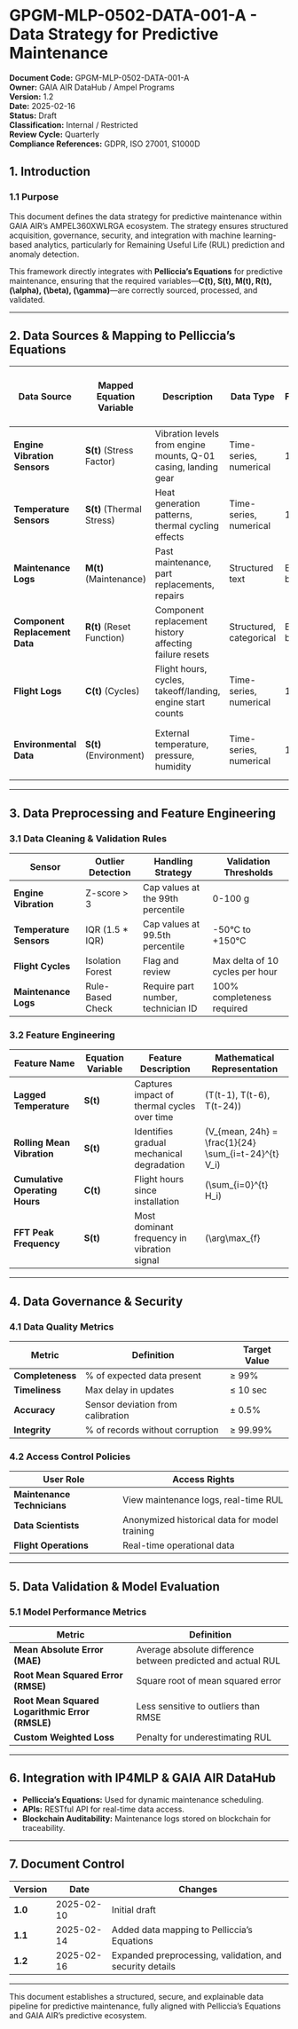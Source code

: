 # GPGM-MLP-0502-DATA-001-A - Data Strategy for Predictive Maintenance

**Document Code:** GPGM-MLP-0502-DATA-001-A  
**Owner:** GAIA AIR DataHub / Ampel Programs  
**Version:** 1.2  
**Date:** 2025-02-16  
**Status:** Draft  
**Classification:** Internal / Restricted  
**Review Cycle:** Quarterly  
**Compliance References:** GDPR, ISO 27001, S1000D  

## 1. Introduction

### 1.1 Purpose
This document defines the data strategy for predictive maintenance within GAIA AIR’s AMPEL360XWLRGA ecosystem. The strategy ensures structured acquisition, governance, security, and integration with machine learning-based analytics, particularly for Remaining Useful Life (RUL) prediction and anomaly detection.

This framework directly integrates with **Pelliccia’s Equations** for predictive maintenance, ensuring that the required variables—**C(t), S(t), M(t), R(t), \(\alpha\), \(\beta\), \(\gamma\)**—are correctly sourced, processed, and validated.

---

## 2. Data Sources & Mapping to Pelliccia’s Equations

| **Data Source**                  | **Mapped Equation Variable** | **Description**                                               | **Data Type**         | **Frequency** | **Estimated Volume (Per Aircraft / Year)** | **Storage Location**                  | **P/N Reference**                |
|----------------------------------|-----------------------------|---------------------------------------------------------------|----------------------|--------------|------------------------------------|-----------------------------------|----------------------------------|
| **Engine Vibration Sensors**    | **S(t)** (Stress Factor)   | Vibration levels from engine mounts, Q-01 casing, landing gear | Time-series, numerical | 1 kHz        | 10 TB/year                         | Data Lake (TimescaleDB, AWS S3)   | GPAM-AMPEL-0201-77-34-15-P       |
| **Temperature Sensors**         | **S(t)** (Thermal Stress)  | Heat generation patterns, thermal cycling effects              | Time-series, numerical | 1 Hz         | 1 TB/year                          | Data Lake (TimescaleDB, Azure Blob) | GPAM-AMPEL-0201-21-61-15-X       |
| **Maintenance Logs**            | **M(t)** (Maintenance)     | Past maintenance, part replacements, repairs                   | Structured text       | Event-based  | 50 GB/year                         | CMMS (Maintenance Database)       | GPAM-AMPEL-0201-05-002-A         |
| **Component Replacement Data**  | **R(t)** (Reset Function)  | Component replacement history affecting failure resets          | Structured, categorical | Event-based | 10 GB/year                         | CMMS (Maintenance Database)       | GPAM-AMPEL-0201-05-002-A         |
| **Flight Logs**                 | **C(t)** (Cycles)         | Flight hours, cycles, takeoff/landing, engine start counts    | Time-series, numerical | 1 Hz         | 1 TB/year                          | Data Lake                         | GPAM-AMPEL-0201-76-001-A         |
| **Environmental Data**          | **S(t)** (Environment)    | External temperature, pressure, humidity                      | Time-series, numerical | 10 Hz        | 500 GB/year                        | Data Lake                         | GPAM-AMPEL-0201-24-001-A         |

---

## 3. Data Preprocessing and Feature Engineering

### 3.1 Data Cleaning & Validation Rules

| **Sensor**               | **Outlier Detection** | **Handling Strategy** | **Validation Thresholds** |
|--------------------------|----------------------|----------------------|--------------------------|
| **Engine Vibration**     | Z-score > 3          | Cap values at the 99th percentile | 0-100 g |
| **Temperature Sensors**  | IQR (1.5 * IQR)      | Cap values at 99.5th percentile | -50°C to +150°C |
| **Flight Cycles**        | Isolation Forest     | Flag and review      | Max delta of 10 cycles per hour |
| **Maintenance Logs**     | Rule-Based Check     | Require part number, technician ID | 100% completeness required |

### 3.2 Feature Engineering

| **Feature Name**            | **Equation Variable** | **Feature Description**                                    | **Mathematical Representation**        |
|-----------------------------|----------------------|------------------------------------------------------------|-----------------------------------------|
| **Lagged Temperature**       | **S(t)**            | Captures impact of thermal cycles over time                | \(T(t-1), T(t-6), T(t-24)\)           |
| **Rolling Mean Vibration**   | **S(t)**            | Identifies gradual mechanical degradation                  | \(V_{mean, 24h} = \frac{1}{24} \sum_{i=t-24}^{t} V_i\) |
| **Cumulative Operating Hours** | **C(t)**          | Flight hours since installation                           | \(\sum_{i=0}^{t} H_i\)               |
| **FFT Peak Frequency**       | **S(t)**            | Most dominant frequency in vibration signal                | \(\arg\max_{f} |X(f)|^2\)             |

---

## 4. Data Governance & Security

### 4.1 Data Quality Metrics

| **Metric**        | **Definition** | **Target Value** |
|------------------|--------------|----------------|
| **Completeness** | % of expected data present | ≥ 99% |
| **Timeliness**   | Max delay in updates | ≤ 10 sec |
| **Accuracy**     | Sensor deviation from calibration | ± 0.5% |
| **Integrity**    | % of records without corruption | ≥ 99.99% |

### 4.2 Access Control Policies

| **User Role**             | **Access Rights**                  |
|--------------------------|----------------------------------|
| **Maintenance Technicians** | View maintenance logs, real-time RUL |
| **Data Scientists**         | Anonymized historical data for model training |
| **Flight Operations**       | Real-time operational data          |

---

## 5. Data Validation & Model Evaluation

### 5.1 Model Performance Metrics

| **Metric**         | **Definition** |
|--------------------|---------------|
| **Mean Absolute Error (MAE)** | Average absolute difference between predicted and actual RUL |
| **Root Mean Squared Error (RMSE)** | Square root of mean squared error |
| **Root Mean Squared Logarithmic Error (RMSLE)** | Less sensitive to outliers than RMSE |
| **Custom Weighted Loss** | Penalty for underestimating RUL |

---

## 6. Integration with IP4MLP & GAIA AIR DataHub
- **Pelliccia’s Equations:** Used for dynamic maintenance scheduling.
- **APIs:** RESTful API for real-time data access.
- **Blockchain Auditability:** Maintenance logs stored on blockchain for traceability.

---

## 7. Document Control

| **Version** | **Date** | **Changes** |
|------------|---------|------------|
| **1.0**    | 2025-02-10 | Initial draft |
| **1.1**    | 2025-02-14 | Added data mapping to Pelliccia’s Equations |
| **1.2**    | 2025-02-16 | Expanded preprocessing, validation, and security details |

---

This document establishes a structured, secure, and explainable data pipeline for predictive maintenance, fully aligned with Pelliccia’s Equations and GAIA AIR’s predictive ecosystem.

